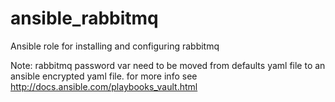 # ansible_rabbitmq

Ansible role for installing and configuring rabbitmq

Note: rabbitmq password var need to be moved from defaults yaml file to an ansible encrypted yaml file. for more info see http://docs.ansible.com/playbooks_vault.html
